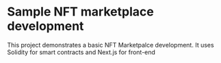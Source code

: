 # Sample NFT marketplace development

This project demonstrates a basic NFT Marketpalce development. It uses Solidity for smart contracts and Next.js for front-end

